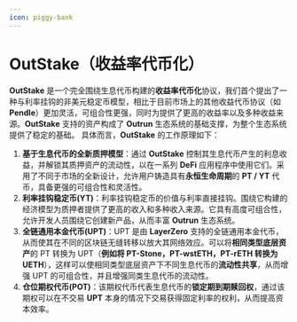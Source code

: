 ```yaml
---
icon: piggy-bank
---
```


# OutStake（收益率代币化）

**OutStake** 是一个完全围绕生息代币构建的**收益率代币化**协议，我们首个提出了一种与利率挂钩的非美元稳定币模型，相比于目前市场上的其他收益代币协议（如 **Pendle**）更加灵活，可组合性更强，同时为提供了更高的收益率以及多种收益来源。**OutStake** 支持的资产构成了 **Outrun** 生态系统的基础支撑，为整个生态系统提供了稳定的基础。 具体而言，**OutStake** 的工作原理如下：

1. **基于生息代币的全新质押模型**：通过 **OutStake** 控制其生息代币产生的利息收益，并解锁其质押资产的流动性，以在一系列 **DeFi** 应用程序中使用它们。采用了不同于市场的全新设计，允许用户铸造具有**永恒生命周期**的 **PT / YT** 代币，具备更强的可组合性和灵活性。
2. **利率挂钩稳定币(YT)**：利率挂钩稳定币的价值与利率直接挂钩。围绕它构建的经济模型为质押者提供了更高的收入和多种收入来源。它具有高度可组合性，允许开发人员围绕它创建新产品，从而丰富 **Outrun** 生态系统。
3. **全链通用本金代币(UPT)**：UPT 是由 **LayerZero** 支持的全链通用本金代币，从而使其在不同的区块链无缝转移以放大其网络效应。可以将**相同类型底层资产**的 PT 转换为 UPT（**例如将 PT-Stone，PT-wstETH，PT-rETH 转换为 UETH**），这样可以使相同类型底层资产下不同生息代币的**流动性共享**，从而增强 UPT 的可组合性，并且增强同类生息代币的流动性。
4. **仓位期权代币(POT)**：该期权代币代表生息代币的**锁定期到期赎回权**，通过该期权可以在不交易 **UPT** 本身的情况下交易获得固定利率的权利，从而提高资本效率。
